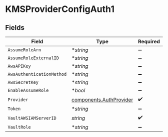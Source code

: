 # KMSProviderConfigAuth1


## Fields

| Field                                                              | Type                                                               | Required                                                           | Description                                                        |
| ------------------------------------------------------------------ | ------------------------------------------------------------------ | ------------------------------------------------------------------ | ------------------------------------------------------------------ |
| `AssumeRoleArn`                                                    | **string*                                                          | :heavy_minus_sign:                                                 | N/A                                                                |
| `AssumeRoleExternalID`                                             | **string*                                                          | :heavy_minus_sign:                                                 | N/A                                                                |
| `AwsAPIKey`                                                        | **string*                                                          | :heavy_minus_sign:                                                 | N/A                                                                |
| `AwsAuthenticationMethod`                                          | **string*                                                          | :heavy_minus_sign:                                                 | N/A                                                                |
| `AwsSecretKey`                                                     | **string*                                                          | :heavy_minus_sign:                                                 | N/A                                                                |
| `EnableAssumeRole`                                                 | **bool*                                                            | :heavy_minus_sign:                                                 | N/A                                                                |
| `Provider`                                                         | [components.AuthProvider](../../models/components/authprovider.md) | :heavy_check_mark:                                                 | N/A                                                                |
| `Token`                                                            | **string*                                                          | :heavy_minus_sign:                                                 | N/A                                                                |
| `VaultAWSIAMServerID`                                              | *string*                                                           | :heavy_check_mark:                                                 | N/A                                                                |
| `VaultRole`                                                        | **string*                                                          | :heavy_minus_sign:                                                 | N/A                                                                |